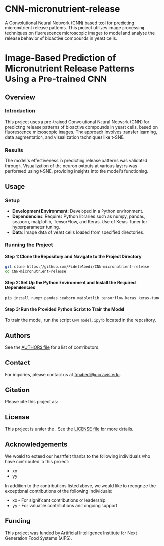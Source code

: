 # CNN-micronutrient-release
A Convolutional Neural Network (CNN) based tool for predicting micronutrient release patterns. This project utilizes image processing techniques on fluorescence microscopic images to model and analyze the release behavior of bioactive compounds in yeast cells.

# Image-Based Prediction of Micronutrient Release Patterns Using a Pre-trained CNN

## Overview

### Introduction
This project uses a pre-trained Convolutional Neural Network (CNN) for predicting release patterns of bioactive compounds in yeast cells, based on fluorescence microscopic images. The approach involves transfer learning, data augmentation, and visualization techniques like t-SNE.

### Results
The model's effectiveness in predicting release patterns was validated through. Visualization of the neuron outputs at various layers was performed using t-SNE, providing insights into the model's functioning.

## Usage

### Setup
- **Development Environment**: Developed in a Python environment.
- **Dependencies**: Requires Python libraries such as numpy, pandas, seaborn, matplotlib, TensorFlow, and Keras. Use of Keras Tuner for hyperparameter tuning.
- **Data**: Image data of yeast cells loaded from specified directories.

### Running the Project

#### Step 1: Clone the Repository and Navigate to the Project Directory
```bash
git clone https://github.com/FideleAbedi/CNN-micronutrient-release
cd CNN-micronutrient-release
```
#### Step 2: Set Up the Python Environment and Install the Required Dependencies
```bash
pip install numpy pandas seaborn matplotlib tensorflow keras keras-tuner
```
#### Step 3: Run the Provided Python Script to Train the Model
To train the model, run the script `CNN model.ipynb` located in the repository. 

## Authors
See the [AUTHORS file](link-to-authors-file) for a list of contributors.

## Contact
For inquiries, please contact us at [fmabedi@ucdavis.edu](mailto:your.email@example.com).

## Citation
Please cite this project as:

## License
This project is under the . See the [LICENSE file](link-to-license-file) for more details.

## Acknowledgements
We would to extend our heartfelt thanks to the following individuals who have contributed to this project:
- xx
- yy

In addition to the contributions listed above, we would like to recognize the exceptional contributions of the following individuals:
- xx – For significant contributions or leadership.
- yy – For valuable contributions and ongoing support.

## Funding
This project was funded by Artificial Intelligence Institute for Next Generation Food Systems (AIFS).